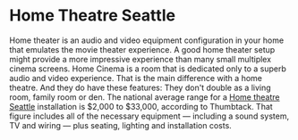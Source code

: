 # Home Theatre Seattle
Home theater is an audio and video equipment configuration in your home that emulates the movie theater experience. A good home theater setup might provide a more impressive experience than many small multiplex cinema screens. Home Cinema is a room that is dedicated only to a superb audio and video experience. That is the main difference with a home theatre. And they do have these features: They don't double as a living room, family room or den. The national average range for a [Home theatre Seattle](https://www.definitive.com/) installation is $2,000 to $33,000, according to Thumbtack. That figure includes all of the necessary equipment — including a sound system, TV and wiring — plus seating, lighting and installation costs.
